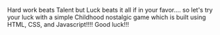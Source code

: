 Hard work beats Talent but Luck beats it all if in your favor.... so let's try your luck with a simple Childhood nostalgic game which is built using HTML, CSS, and Javascript!!!! Good luck!!!